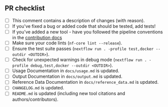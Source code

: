 <!--
# ferlab/postprocessing pull request

Many thanks for contributing to ferlab/postprocessing!

Please fill in the appropriate checklist below (delete whatever is not relevant).
Since this repository is in construction, some of the points below regarding tests and linter might not apply yet. Make sure
to do the maximum possible.  For now, the tests are performed manually. Add a description of your tests in your pull request.
You can ask help on the [#bioinfo](https://cr-ste-justine.slack.com/archives/C074VMACUD9slack) channel.
These are the most common things requested on pull requests (PRs).
-->

## PR checklist

- [ ] This comment contains a description of changes (with reason).
- [ ] If you've fixed a bug or added code that should be tested, add tests!
- [ ] If you've added a new tool - have you followed the pipeline conventions in the [contribution docs](https://github.com/ferlab/postprocessing/tree/master/.github/CONTRIBUTING.md)
- [ ] Make sure your code lints (`nf-core lint --release`).
- [ ] Ensure the test suite passes (`nextflow run . -profile test,docker --outdir <OUTDIR>`).
- [ ] Check for unexpected warnings in debug mode (`nextflow run . -profile debug,test,docker --outdir <OUTDIR>`).
- [ ] Usage Documentation in `docs/usage.md` is updated.
- [ ] Output Documentation in `docs/output.md` is updated.
- [ ] Reference Data Documentation in `docs/reference_data.md` is updated.
- [ ] `CHANGELOG.md` is updated.
- [ ] `README.md` is updated (including new tool citations and authors/contributors).
